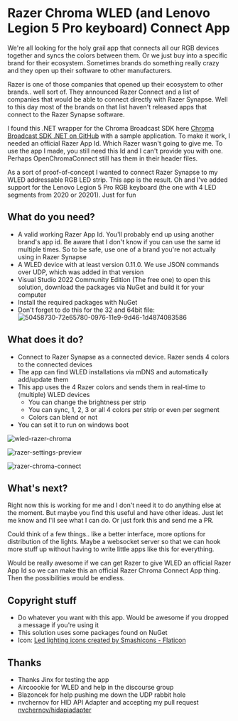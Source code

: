 # Razer Chroma WLED (and Lenovo Legion 5 Pro keyboard) Connect App
We're all looking for the holy grail app that connects all our RGB devices together and syncs the colors between them. Or we just buy into a specific brand for their ecosystem. Sometimes brands do something really crazy and they open up their software to other manufacturers.

Razer is one of those companies that opened up their ecosystem to other brands.. well sort of. They announced Razer Connect and a list of companies that would be able to connect directly with Razer Synapse. Well to this day most of the brands on that list haven't released apps that connect to the Razer Synapse software.

I found this .NET wrapper for the Chroma Broadcast SDK here [Chroma Broadcast SDK .NET on GitHub](https://github.com/ChromaControl/ChromaBroadcastSDK.NET) with a sample application. To make it work, I needed an official Razer App Id. Which Razer wasn't going to give me. To use the app I made, you still need this Id and I can't provide you with one. Perhaps OpenChromaConnect still has them in their header files.

As a sort of proof-of-concept I wanted to connect Razer Synapse to my WLED addressable RGB LED strip. This app is the result. Oh and I've added support for the Lenovo Legion 5 Pro RGB keyboard (the one with 4 LED segments from 2020 or 20201). Just for fun

## What do you need?

* A valid working Razer App Id. You'll probably end up using another brand's app id. Be aware that I don't know if you can use the same id multiple times. So to be safe, use one of a brand you're not actually using in Razer Synapse
* A WLED device with at least version 0.11.0. We use JSON commands over UDP, which was added in that version
* Visual Studio 2022 Community Edition (The free one) to open this solution, download the packages via NuGet and build it for your computer
* Install the required packages with NuGet
* Don't forget to do this for the 32 and 64bit file:
![50458730-72e65780-0976-11e9-9d46-1d4874083586](https://user-images.githubusercontent.com/5355154/168314251-287d0484-bfd3-491e-b4a2-8645e1bf16f0.png)


## What does it do?

* Connect to Razer Synapse as a connected device. Razer sends 4 colors to the connected devices
* The app can find WLED installations via mDNS and automatically add/update them
* This app uses the 4 Razer colors and sends them in real-time to (multiple) WLED devices
  * You can change the brightness per strip
  * You can sync, 1, 2, 3 or all 4 colors per strip or even per segment
  * Colors can blend or not
* You can set it to run on windows boot


![wled-razer-chroma](https://user-images.githubusercontent.com/5355154/164540937-87e77325-7673-4265-a8f1-117fd02ff635.jpg)

![razer-settings-preview](https://user-images.githubusercontent.com/5355154/166119165-9f2214ef-cb97-4236-befc-ec57644450c8.jpg)

![razer-chroma-connect](https://user-images.githubusercontent.com/5355154/163829792-68effe51-7432-4366-a314-ee82a7ab7b64.jpg)

## What's next?
Right now this is working for me and I don't need it to do anything else at the moment. But maybe you find this useful and have other ideas. Just let me know and I'll see what I can do. Or just fork this and send me a PR.

Could think of a few things.. like a better interface, more options for distribution of the lights. Maybe a websocket server so that we can hook more stuff up without having to write little apps like this for everything.

Would be really awesome if we can get Razer to give WLED an official Razer App Id so we can make this an official Razer Chroma Connect App thing. Then the possibilities would be endless.

## Copyright stuff
* Do whatever you want with this app. Would be awesome if you dropped a message if you're using it
* This solution uses some packages found on NuGet
* Icon: [Led lighting icons created by Smashicons - Flaticon](https://www.flaticon.com/free-icons/led-lighting "led lighting icons")

## Thanks
* Thanks Jinx for testing the app
* Aircoookie for WLED and help in the discourse group
* Blazoncek for help pushing me down the UDP rabbit hole
* nvchernov for HID API Adapter and accepting my pull request [nvchernov/hidapiadapter](https://github.com/nvchernov/hidapiadapter)
